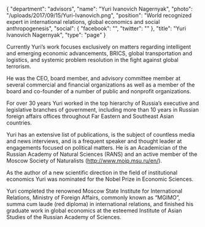 {
  "department": "advisors",
  "name": "Yuri Ivanovich Nagernyak",
  "photo": "/uploads/2017/09/15/Yuri-Ivanovich.png",
  "position": "World recognized expert in international relations, global economics and social anthropogenesis",
  "social": {
    "facebook": "",
    "twitter": ""
  },
  "title": "Yuri Ivanovich Nagernyak",
  "type": "page"
}


Currently Yuri’s work focuses exclusively on matters regarding intelligent and emerging economic advancements, BRICS, global transportation and logistics, and systemic problem resolution in the fight against global terrorism.

He was the CEO, board member, and advisory committee member at several commercial and financial organizations as well as a member of the board and co-founder of a number of public and nonprofit organizations.

For over 30 years Yuri worked in the top hierarchy of Russia’s executive and legislative branches of government, including more than 10 years in Russian foreign affairs offices throughout Far Eastern and Southeast Asian countries.

Yuri has an extensive list of publications, is the subject of countless media and news interviews, and is a frequent speaker and thought leader at engagements focused on political matters. He is an Academician of the Russian Academy of Natural Sciences (RANS) and an active member of the Moscow Society of Naturalists (http://www.moip.msu.ru/en/).

As the author of a new scientific direction in the field of institutional economics Yuri was nominated for the Nobel Prize in Economic Sciences.

Yuri completed the renowned Moscow State Institute for International Relations, Ministry of Foreign Affairs, commonly known as “MGIMO”, summa cum laude (red diploma) in international relations, and finished his graduate work in global economics at the esteemed Institute of Asian Studies of the Russian Academy of Sciences.